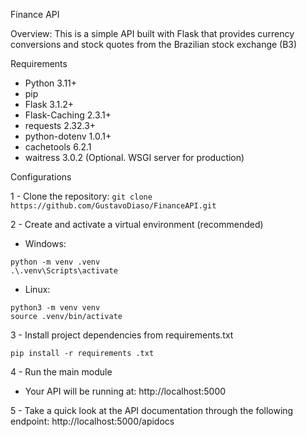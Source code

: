 Finance API 

Overview:
This is a simple API built with Flask that provides currency conversions and stock quotes from the Brazilian 
stock exchange (B3)

Requirements

* Python 3.11+
* pip 
* Flask 3.1.2+
* Flask-Caching 2.3.1+
* requests 2.32.3+
* python-dotenv 1.0.1+
* cachetools 6.2.1
* waitress 3.0.2 (Optional. WSGI server for production)

Configurations

1 - Clone the repository: 
```git clone https://github.com/GustavoDiaso/FinanceAPI.git```

2 - Create and activate a virtual environment (recommended)
    
* Windows: 
```
python -m venv .venv
.\.venv\Scripts\activate
```

* Linux: 
```
python3 -m venv venv
source .venv/bin/activate
```

3 - Install project dependencies from requirements.txt 

``pip install -r requirements .txt``

4 - Run the main module

* Your API will be running at: http://localhost:5000

5 - Take a quick look at the API documentation through the following endpoint: http://localhost:5000/apidocs